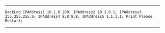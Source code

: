 <hr>

``` BackLog IPAddress1 10.1.0.200; IPAddress2 10.1.0.1; IPAddress3 255.255.255.0; IPAddress4 8.8.8.8; IPAddress5 1.1.1.1; Print Please Restart; ```
<hr>
